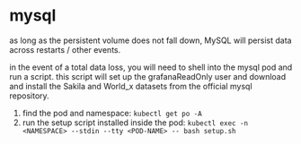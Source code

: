 # mysql

as long as the persistent volume does not fall down, MySQL will persist data across restarts / other events.

in the event of a total data loss, you will need to shell into the mysql pod and run a script. this script will set up the grafanaReadOnly user and download and install the Sakila and World_x datasets from the official mysql repository.

1) find the pod and namespace: `kubectl get po -A`
2) run the setup script installed inside the pod: `kubectl exec -n <NAMESPACE> --stdin --tty <POD-NAME> -- bash setup.sh`

